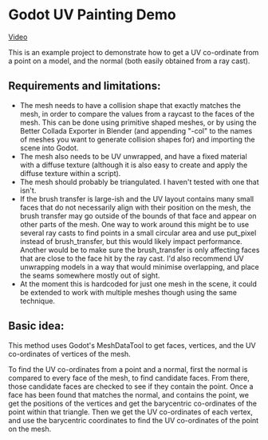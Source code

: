 # Godot UV Painting Demo

[Video](https://youtu.be/twAfBUUlGws)

This is an example project to demonstrate how to get a UV co-ordinate from a point on a model, and the normal (both easily obtained from a ray cast).

## Requirements and limitations:
  - The mesh needs to have a collision shape that exactly matches the mesh, in order to compare the values from a raycast to the faces of the mesh. This can be done using primitive shaped meshes, or by using the Better Collada Exporter in Blender (and appending "-col" to the names of meshes you want to generate collision shapes for) and importing the scene into Godot.
  - The mesh also needs to be UV unwrapped, and have a fixed material with a diffuse texture (although it is also easy to create and apply the diffuse texture within a script).
  - The mesh should probably be triangulated. I haven't tested with one that isn't.
  - If the brush transfer is large-ish and the UV layout contains many small faces that do not necessarily align with their position on the mesh, the brush transfer may go outside of the bounds of that face and appear on other parts of the mesh. One way to work around this might be to use several ray casts to find points in a small circular area and use put_pixel instead of brush_transfer, but this would likely impact performance. Another would be to make sure the brush_transfer is only affecting faces that are close to the face hit by the ray cast. I'd also recommend UV unwrapping models in a way that would minimise overlapping, and place the seams somewhere mostly out of sight.
  - At the moment this is hardcoded for just one mesh in the scene, it could be extended to work with multiple meshes though using the same technique.

## Basic idea:

This method uses Godot's MeshDataTool to get faces, vertices, and the UV co-ordinates of vertices of the mesh.

To find the UV co-ordinates from a point and a normal, first the normal is compared to every face of the mesh, to find candidate faces. From there, those candidate faces are checked to see if they contain the point. Once a face has been found that matches the normal, and contains the point, we get the positions of the vertices and get the barycentric co-ordinates of the point within that triangle. Then we get the UV co-ordinates of each vertex, and use the barycentric coordinates to find the UV co-ordinates of the point on the mesh.

